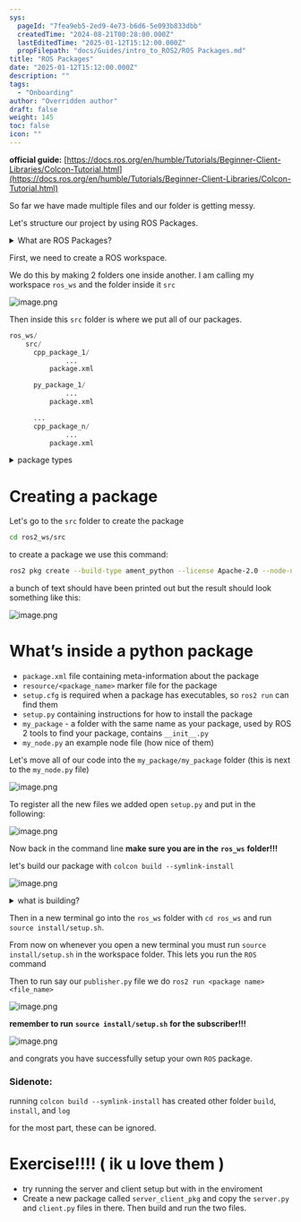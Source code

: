 ```yaml
---
sys:
  pageId: "7fea9eb5-2ed9-4e73-b6d6-5e093b833dbb"
  createdTime: "2024-08-21T00:28:00.000Z"
  lastEditedTime: "2025-01-12T15:12:00.000Z"
  propFilepath: "docs/Guides/intro_to_ROS2/ROS Packages.md"
title: "ROS Packages"
date: "2025-01-12T15:12:00.000Z"
description: ""
tags:
  - "Onboarding"
author: "Overridden author"
draft: false
weight: 145
toc: false
icon: ""
---
```


**official guide:** [https://docs.ros.org/en/humble/Tutorials/Beginner-Client-Libraries/Colcon-Tutorial.html](https://docs.ros.org/en/humble/Tutorials/Beginner-Client-Libraries/Colcon-Tutorial.html)

So far we have made multiple files and our folder is getting messy.

Let's structure our project by using ROS Packages.

<details>

<summary>What are ROS Packages?</summary>

ROS Packages are, as the name implies, packages of code that are highly sharable between ROS developers.

They consist of a folder, `package.xml` file, and source code

```python
      cpp_package_1/
		      ... imagine much code files here ..
          package.xml
```

</details>

First, we need to create a ROS workspace.

We do this by making 2 folders one inside another. I am calling my workspace `ros_ws` and the folder inside it `src`

![image.png](https://prod-files-secure.s3.us-west-2.amazonaws.com/d518164a-d88e-44d1-a4ee-3adb3bd8bce0/70706947-fd18-4537-a67b-e12946812d31/image.png?X-Amz-Algorithm=AWS4-HMAC-SHA256&X-Amz-Content-Sha256=UNSIGNED-PAYLOAD&X-Amz-Credential=ASIAZI2LB466W4UIHW6W%2F20250518%2Fus-west-2%2Fs3%2Faws4_request&X-Amz-Date=20250518T170619Z&X-Amz-Expires=3600&X-Amz-Security-Token=IQoJb3JpZ2luX2VjELz%2F%2F%2F%2F%2F%2F%2F%2F%2F%2FwEaCXVzLXdlc3QtMiJGMEQCICXNv2ZJ3zuG%2FOrgVw2Ec1Y9ThI6FqPNbVQkRqooxpIqAiAOPoBuutnYQmU%2F5WJvCdhd3EI2xwHKGdnxHqKT57AoPCr%2FAwh1EAAaDDYzNzQyMzE4MzgwNSIMmzw4CfJLT33wYyLHKtwDvWoJdhuXgimipQVVjU8nvgniwd1XVJXBLV0kJ8U642co1W0sRQc86xm%2B0Prux4lnemYIDZZJhf2FgRQBErdKldLAuG%2F5FywAbC4i8VYcCbyuVOboPNY%2BY9lJd2UJWLhHNjwUXbnKqr7qjmWJPfaVmZCt8AObDshmdIakG%2BCArNMNwl7vmmFu%2BOz8z7oUxPrk9aucW8HSzRChdbwg2Z5gl2EYATUWQuWB%2FbpxlcYnKQlEcGawbV7WiRPvXstNZ8i1RQ9masgZpdv9jiW%2FjofYXJND6G7H7PU%2BC0p5zqoq83R8bwxbPEpfbam0zjiJBVKXAVCZHtJf5UdGLwDLE516C3Ssz8yRqGbieG76j%2BotVChXbOmSv4DsyBmWkCr9ZGloTFogvSj6DZikcja6m45Un9QynRnv3FAka0bvlRm0R56w18CgP8hM5RI0uZESdgl0aoMTkbq8OeghaCvCbVNtBxx0g9xebo%2FTpagQawXsRl2U2oR7Dn%2BXyTCpBEbH0I6PqJBJqBE133il2yHIAL6rW8Fo07dAZTMtW1DUGNNjyy7h7sgIjW%2B1WMY%2BQoh%2BzyvMljL9MXA2tiWVlpv%2FTrHz%2F3sFglaIaBzUrfuvvGujrm7JU6MUodohM%2BovqJ8wu5KnwQY6pgG%2BmL1FVj3Nil8aLtkT5AyCybzBUYAbsHg1evktC1co%2FqCtyZpDXHtR7vjBjdypZsIR7nroXykuPUGFyIzgNjGjG1G11XFUcS%2BnzQoQybA2SOdL9ydsp4aMLjnB8jUEIA8yBaE1gs9748msnXMwbw8qVpY4M1J35ySNSP8Yo%2FUdgHIPIiLB%2F7iX%2BNFNq%2F6HuKDasVGNHbtkgzkW%2FVMTGzVZpmjlGLWs&X-Amz-Signature=493df2525d06f62b3e81aaa80fb806c3b826eaf868c09321bcaef263c80a349d&X-Amz-SignedHeaders=host&x-id=GetObject)

Then inside this `src` folder is where we put all of our packages.

```python
ros_ws/
    src/
      cpp_package_1/
		      ...
          package.xml

      py_package_1/
		      ...
          package.xml

      ...
      cpp_package_n/
		      ...
          package.xml

```

<details>

<summary>package types</summary>

packages can be either `C++` or python.

the intern file structure is different for each but for this guide we will stick to creating python packages

</details>

# Creating a package

Let's go to the `src` folder to create the package

```bash
cd ros2_ws/src
```

to create a package we use this command:

```bash
ros2 pkg create --build-type ament_python --license Apache-2.0 --node-name my_node my_package
```

a bunch of text should have been printed out but the result should look something like this:

![image.png](https://prod-files-secure.s3.us-west-2.amazonaws.com/d518164a-d88e-44d1-a4ee-3adb3bd8bce0/e6cf1e3f-8512-4a3e-b131-079f800bf3e8/image.png?X-Amz-Algorithm=AWS4-HMAC-SHA256&X-Amz-Content-Sha256=UNSIGNED-PAYLOAD&X-Amz-Credential=ASIAZI2LB466W4UIHW6W%2F20250518%2Fus-west-2%2Fs3%2Faws4_request&X-Amz-Date=20250518T170619Z&X-Amz-Expires=3600&X-Amz-Security-Token=IQoJb3JpZ2luX2VjELz%2F%2F%2F%2F%2F%2F%2F%2F%2F%2FwEaCXVzLXdlc3QtMiJGMEQCICXNv2ZJ3zuG%2FOrgVw2Ec1Y9ThI6FqPNbVQkRqooxpIqAiAOPoBuutnYQmU%2F5WJvCdhd3EI2xwHKGdnxHqKT57AoPCr%2FAwh1EAAaDDYzNzQyMzE4MzgwNSIMmzw4CfJLT33wYyLHKtwDvWoJdhuXgimipQVVjU8nvgniwd1XVJXBLV0kJ8U642co1W0sRQc86xm%2B0Prux4lnemYIDZZJhf2FgRQBErdKldLAuG%2F5FywAbC4i8VYcCbyuVOboPNY%2BY9lJd2UJWLhHNjwUXbnKqr7qjmWJPfaVmZCt8AObDshmdIakG%2BCArNMNwl7vmmFu%2BOz8z7oUxPrk9aucW8HSzRChdbwg2Z5gl2EYATUWQuWB%2FbpxlcYnKQlEcGawbV7WiRPvXstNZ8i1RQ9masgZpdv9jiW%2FjofYXJND6G7H7PU%2BC0p5zqoq83R8bwxbPEpfbam0zjiJBVKXAVCZHtJf5UdGLwDLE516C3Ssz8yRqGbieG76j%2BotVChXbOmSv4DsyBmWkCr9ZGloTFogvSj6DZikcja6m45Un9QynRnv3FAka0bvlRm0R56w18CgP8hM5RI0uZESdgl0aoMTkbq8OeghaCvCbVNtBxx0g9xebo%2FTpagQawXsRl2U2oR7Dn%2BXyTCpBEbH0I6PqJBJqBE133il2yHIAL6rW8Fo07dAZTMtW1DUGNNjyy7h7sgIjW%2B1WMY%2BQoh%2BzyvMljL9MXA2tiWVlpv%2FTrHz%2F3sFglaIaBzUrfuvvGujrm7JU6MUodohM%2BovqJ8wu5KnwQY6pgG%2BmL1FVj3Nil8aLtkT5AyCybzBUYAbsHg1evktC1co%2FqCtyZpDXHtR7vjBjdypZsIR7nroXykuPUGFyIzgNjGjG1G11XFUcS%2BnzQoQybA2SOdL9ydsp4aMLjnB8jUEIA8yBaE1gs9748msnXMwbw8qVpY4M1J35ySNSP8Yo%2FUdgHIPIiLB%2F7iX%2BNFNq%2F6HuKDasVGNHbtkgzkW%2FVMTGzVZpmjlGLWs&X-Amz-Signature=e10d6fdd2d4b3c36776dd39faabc3f81760c55d2a0ef8268e9f95a5df331042b&X-Amz-SignedHeaders=host&x-id=GetObject)

# What’s inside a python package

- `package.xml` file containing meta-information about the package
- `resource/<package_name>` marker file for the package
- `setup.cfg` is required when a package has executables, so `ros2 run` can find them
- `setup.py` containing instructions for how to install the package
- `my_package` - a folder with the same name as your package, used by ROS 2 tools to find your package, contains `__init__.py`
- `my_node.py` an example node file (how nice of them)

Let's move all of our code into the `my_package/my_package` folder (this is next to the `my_node.py` file)

![image.png](https://prod-files-secure.s3.us-west-2.amazonaws.com/d518164a-d88e-44d1-a4ee-3adb3bd8bce0/9ce58f11-0da9-4d3e-b86d-506a9685d378/image.png?X-Amz-Algorithm=AWS4-HMAC-SHA256&X-Amz-Content-Sha256=UNSIGNED-PAYLOAD&X-Amz-Credential=ASIAZI2LB466W4UIHW6W%2F20250518%2Fus-west-2%2Fs3%2Faws4_request&X-Amz-Date=20250518T170619Z&X-Amz-Expires=3600&X-Amz-Security-Token=IQoJb3JpZ2luX2VjELz%2F%2F%2F%2F%2F%2F%2F%2F%2F%2FwEaCXVzLXdlc3QtMiJGMEQCICXNv2ZJ3zuG%2FOrgVw2Ec1Y9ThI6FqPNbVQkRqooxpIqAiAOPoBuutnYQmU%2F5WJvCdhd3EI2xwHKGdnxHqKT57AoPCr%2FAwh1EAAaDDYzNzQyMzE4MzgwNSIMmzw4CfJLT33wYyLHKtwDvWoJdhuXgimipQVVjU8nvgniwd1XVJXBLV0kJ8U642co1W0sRQc86xm%2B0Prux4lnemYIDZZJhf2FgRQBErdKldLAuG%2F5FywAbC4i8VYcCbyuVOboPNY%2BY9lJd2UJWLhHNjwUXbnKqr7qjmWJPfaVmZCt8AObDshmdIakG%2BCArNMNwl7vmmFu%2BOz8z7oUxPrk9aucW8HSzRChdbwg2Z5gl2EYATUWQuWB%2FbpxlcYnKQlEcGawbV7WiRPvXstNZ8i1RQ9masgZpdv9jiW%2FjofYXJND6G7H7PU%2BC0p5zqoq83R8bwxbPEpfbam0zjiJBVKXAVCZHtJf5UdGLwDLE516C3Ssz8yRqGbieG76j%2BotVChXbOmSv4DsyBmWkCr9ZGloTFogvSj6DZikcja6m45Un9QynRnv3FAka0bvlRm0R56w18CgP8hM5RI0uZESdgl0aoMTkbq8OeghaCvCbVNtBxx0g9xebo%2FTpagQawXsRl2U2oR7Dn%2BXyTCpBEbH0I6PqJBJqBE133il2yHIAL6rW8Fo07dAZTMtW1DUGNNjyy7h7sgIjW%2B1WMY%2BQoh%2BzyvMljL9MXA2tiWVlpv%2FTrHz%2F3sFglaIaBzUrfuvvGujrm7JU6MUodohM%2BovqJ8wu5KnwQY6pgG%2BmL1FVj3Nil8aLtkT5AyCybzBUYAbsHg1evktC1co%2FqCtyZpDXHtR7vjBjdypZsIR7nroXykuPUGFyIzgNjGjG1G11XFUcS%2BnzQoQybA2SOdL9ydsp4aMLjnB8jUEIA8yBaE1gs9748msnXMwbw8qVpY4M1J35ySNSP8Yo%2FUdgHIPIiLB%2F7iX%2BNFNq%2F6HuKDasVGNHbtkgzkW%2FVMTGzVZpmjlGLWs&X-Amz-Signature=1669b4984bfffd28fa02ca2d2e86149dfa54a3b00639ba57563a0b6c4998a13e&X-Amz-SignedHeaders=host&x-id=GetObject)

To register all the new files we added open `setup.py` and put in the following:

![image.png](https://prod-files-secure.s3.us-west-2.amazonaws.com/d518164a-d88e-44d1-a4ee-3adb3bd8bce0/1cd7c262-4cae-4496-9d75-c178537d24a2/image.png?X-Amz-Algorithm=AWS4-HMAC-SHA256&X-Amz-Content-Sha256=UNSIGNED-PAYLOAD&X-Amz-Credential=ASIAZI2LB466W4UIHW6W%2F20250518%2Fus-west-2%2Fs3%2Faws4_request&X-Amz-Date=20250518T170619Z&X-Amz-Expires=3600&X-Amz-Security-Token=IQoJb3JpZ2luX2VjELz%2F%2F%2F%2F%2F%2F%2F%2F%2F%2FwEaCXVzLXdlc3QtMiJGMEQCICXNv2ZJ3zuG%2FOrgVw2Ec1Y9ThI6FqPNbVQkRqooxpIqAiAOPoBuutnYQmU%2F5WJvCdhd3EI2xwHKGdnxHqKT57AoPCr%2FAwh1EAAaDDYzNzQyMzE4MzgwNSIMmzw4CfJLT33wYyLHKtwDvWoJdhuXgimipQVVjU8nvgniwd1XVJXBLV0kJ8U642co1W0sRQc86xm%2B0Prux4lnemYIDZZJhf2FgRQBErdKldLAuG%2F5FywAbC4i8VYcCbyuVOboPNY%2BY9lJd2UJWLhHNjwUXbnKqr7qjmWJPfaVmZCt8AObDshmdIakG%2BCArNMNwl7vmmFu%2BOz8z7oUxPrk9aucW8HSzRChdbwg2Z5gl2EYATUWQuWB%2FbpxlcYnKQlEcGawbV7WiRPvXstNZ8i1RQ9masgZpdv9jiW%2FjofYXJND6G7H7PU%2BC0p5zqoq83R8bwxbPEpfbam0zjiJBVKXAVCZHtJf5UdGLwDLE516C3Ssz8yRqGbieG76j%2BotVChXbOmSv4DsyBmWkCr9ZGloTFogvSj6DZikcja6m45Un9QynRnv3FAka0bvlRm0R56w18CgP8hM5RI0uZESdgl0aoMTkbq8OeghaCvCbVNtBxx0g9xebo%2FTpagQawXsRl2U2oR7Dn%2BXyTCpBEbH0I6PqJBJqBE133il2yHIAL6rW8Fo07dAZTMtW1DUGNNjyy7h7sgIjW%2B1WMY%2BQoh%2BzyvMljL9MXA2tiWVlpv%2FTrHz%2F3sFglaIaBzUrfuvvGujrm7JU6MUodohM%2BovqJ8wu5KnwQY6pgG%2BmL1FVj3Nil8aLtkT5AyCybzBUYAbsHg1evktC1co%2FqCtyZpDXHtR7vjBjdypZsIR7nroXykuPUGFyIzgNjGjG1G11XFUcS%2BnzQoQybA2SOdL9ydsp4aMLjnB8jUEIA8yBaE1gs9748msnXMwbw8qVpY4M1J35ySNSP8Yo%2FUdgHIPIiLB%2F7iX%2BNFNq%2F6HuKDasVGNHbtkgzkW%2FVMTGzVZpmjlGLWs&X-Amz-Signature=88ef6af29c8f1276566783a681f28dc2865ba853e6df13e131e956842c17497a&X-Amz-SignedHeaders=host&x-id=GetObject)

Now back in the command line **make sure you are in the** **`ros_ws`** **folder!!!**

let's build our package with `colcon build --symlink-install`

![image.png](https://prod-files-secure.s3.us-west-2.amazonaws.com/d518164a-d88e-44d1-a4ee-3adb3bd8bce0/2f2a0d27-b173-48fd-b189-5f5c0ce65619/image.png?X-Amz-Algorithm=AWS4-HMAC-SHA256&X-Amz-Content-Sha256=UNSIGNED-PAYLOAD&X-Amz-Credential=ASIAZI2LB466W4UIHW6W%2F20250518%2Fus-west-2%2Fs3%2Faws4_request&X-Amz-Date=20250518T170619Z&X-Amz-Expires=3600&X-Amz-Security-Token=IQoJb3JpZ2luX2VjELz%2F%2F%2F%2F%2F%2F%2F%2F%2F%2FwEaCXVzLXdlc3QtMiJGMEQCICXNv2ZJ3zuG%2FOrgVw2Ec1Y9ThI6FqPNbVQkRqooxpIqAiAOPoBuutnYQmU%2F5WJvCdhd3EI2xwHKGdnxHqKT57AoPCr%2FAwh1EAAaDDYzNzQyMzE4MzgwNSIMmzw4CfJLT33wYyLHKtwDvWoJdhuXgimipQVVjU8nvgniwd1XVJXBLV0kJ8U642co1W0sRQc86xm%2B0Prux4lnemYIDZZJhf2FgRQBErdKldLAuG%2F5FywAbC4i8VYcCbyuVOboPNY%2BY9lJd2UJWLhHNjwUXbnKqr7qjmWJPfaVmZCt8AObDshmdIakG%2BCArNMNwl7vmmFu%2BOz8z7oUxPrk9aucW8HSzRChdbwg2Z5gl2EYATUWQuWB%2FbpxlcYnKQlEcGawbV7WiRPvXstNZ8i1RQ9masgZpdv9jiW%2FjofYXJND6G7H7PU%2BC0p5zqoq83R8bwxbPEpfbam0zjiJBVKXAVCZHtJf5UdGLwDLE516C3Ssz8yRqGbieG76j%2BotVChXbOmSv4DsyBmWkCr9ZGloTFogvSj6DZikcja6m45Un9QynRnv3FAka0bvlRm0R56w18CgP8hM5RI0uZESdgl0aoMTkbq8OeghaCvCbVNtBxx0g9xebo%2FTpagQawXsRl2U2oR7Dn%2BXyTCpBEbH0I6PqJBJqBE133il2yHIAL6rW8Fo07dAZTMtW1DUGNNjyy7h7sgIjW%2B1WMY%2BQoh%2BzyvMljL9MXA2tiWVlpv%2FTrHz%2F3sFglaIaBzUrfuvvGujrm7JU6MUodohM%2BovqJ8wu5KnwQY6pgG%2BmL1FVj3Nil8aLtkT5AyCybzBUYAbsHg1evktC1co%2FqCtyZpDXHtR7vjBjdypZsIR7nroXykuPUGFyIzgNjGjG1G11XFUcS%2BnzQoQybA2SOdL9ydsp4aMLjnB8jUEIA8yBaE1gs9748msnXMwbw8qVpY4M1J35ySNSP8Yo%2FUdgHIPIiLB%2F7iX%2BNFNq%2F6HuKDasVGNHbtkgzkW%2FVMTGzVZpmjlGLWs&X-Amz-Signature=f29be9562bae97d52786eed0304ac51e506f610094823b1d4aad4aeb34f475a0&X-Amz-SignedHeaders=host&x-id=GetObject)

<details>

<summary>what is building?</summary>

if you are a CS major at Rose-Hulman you will learn the answer to this in CSSE132

but TLDR; is it combines all the code files into one program that can be run easily 

</details>

Then in a new terminal go into the `ros_ws` folder with `cd ros_ws` and run `source install/setup.sh`. 

From now on whenever you open a new terminal you must run `source install/setup.sh` in the workspace folder. This lets you run the `ROS` command

Then to run say our `publisher.py` file we do `ros2 run <package name> <file_name>`

![image.png](https://prod-files-secure.s3.us-west-2.amazonaws.com/d518164a-d88e-44d1-a4ee-3adb3bd8bce0/4f4b1219-3a44-4632-aa0a-ce3471699f59/image.png?X-Amz-Algorithm=AWS4-HMAC-SHA256&X-Amz-Content-Sha256=UNSIGNED-PAYLOAD&X-Amz-Credential=ASIAZI2LB466W4UIHW6W%2F20250518%2Fus-west-2%2Fs3%2Faws4_request&X-Amz-Date=20250518T170620Z&X-Amz-Expires=3600&X-Amz-Security-Token=IQoJb3JpZ2luX2VjELz%2F%2F%2F%2F%2F%2F%2F%2F%2F%2FwEaCXVzLXdlc3QtMiJGMEQCICXNv2ZJ3zuG%2FOrgVw2Ec1Y9ThI6FqPNbVQkRqooxpIqAiAOPoBuutnYQmU%2F5WJvCdhd3EI2xwHKGdnxHqKT57AoPCr%2FAwh1EAAaDDYzNzQyMzE4MzgwNSIMmzw4CfJLT33wYyLHKtwDvWoJdhuXgimipQVVjU8nvgniwd1XVJXBLV0kJ8U642co1W0sRQc86xm%2B0Prux4lnemYIDZZJhf2FgRQBErdKldLAuG%2F5FywAbC4i8VYcCbyuVOboPNY%2BY9lJd2UJWLhHNjwUXbnKqr7qjmWJPfaVmZCt8AObDshmdIakG%2BCArNMNwl7vmmFu%2BOz8z7oUxPrk9aucW8HSzRChdbwg2Z5gl2EYATUWQuWB%2FbpxlcYnKQlEcGawbV7WiRPvXstNZ8i1RQ9masgZpdv9jiW%2FjofYXJND6G7H7PU%2BC0p5zqoq83R8bwxbPEpfbam0zjiJBVKXAVCZHtJf5UdGLwDLE516C3Ssz8yRqGbieG76j%2BotVChXbOmSv4DsyBmWkCr9ZGloTFogvSj6DZikcja6m45Un9QynRnv3FAka0bvlRm0R56w18CgP8hM5RI0uZESdgl0aoMTkbq8OeghaCvCbVNtBxx0g9xebo%2FTpagQawXsRl2U2oR7Dn%2BXyTCpBEbH0I6PqJBJqBE133il2yHIAL6rW8Fo07dAZTMtW1DUGNNjyy7h7sgIjW%2B1WMY%2BQoh%2BzyvMljL9MXA2tiWVlpv%2FTrHz%2F3sFglaIaBzUrfuvvGujrm7JU6MUodohM%2BovqJ8wu5KnwQY6pgG%2BmL1FVj3Nil8aLtkT5AyCybzBUYAbsHg1evktC1co%2FqCtyZpDXHtR7vjBjdypZsIR7nroXykuPUGFyIzgNjGjG1G11XFUcS%2BnzQoQybA2SOdL9ydsp4aMLjnB8jUEIA8yBaE1gs9748msnXMwbw8qVpY4M1J35ySNSP8Yo%2FUdgHIPIiLB%2F7iX%2BNFNq%2F6HuKDasVGNHbtkgzkW%2FVMTGzVZpmjlGLWs&X-Amz-Signature=12c95c73bb563de89c90aaedeca410749b2f55a79f0e698c28c042ef7bfc6d13&X-Amz-SignedHeaders=host&x-id=GetObject)

**remember to run** **`source install/setup.sh`** **for the subscriber!!!**

![image.png](https://prod-files-secure.s3.us-west-2.amazonaws.com/d518164a-d88e-44d1-a4ee-3adb3bd8bce0/02121119-dad4-49ec-8356-c956108b4243/image.png?X-Amz-Algorithm=AWS4-HMAC-SHA256&X-Amz-Content-Sha256=UNSIGNED-PAYLOAD&X-Amz-Credential=ASIAZI2LB466W4UIHW6W%2F20250518%2Fus-west-2%2Fs3%2Faws4_request&X-Amz-Date=20250518T170620Z&X-Amz-Expires=3600&X-Amz-Security-Token=IQoJb3JpZ2luX2VjELz%2F%2F%2F%2F%2F%2F%2F%2F%2F%2FwEaCXVzLXdlc3QtMiJGMEQCICXNv2ZJ3zuG%2FOrgVw2Ec1Y9ThI6FqPNbVQkRqooxpIqAiAOPoBuutnYQmU%2F5WJvCdhd3EI2xwHKGdnxHqKT57AoPCr%2FAwh1EAAaDDYzNzQyMzE4MzgwNSIMmzw4CfJLT33wYyLHKtwDvWoJdhuXgimipQVVjU8nvgniwd1XVJXBLV0kJ8U642co1W0sRQc86xm%2B0Prux4lnemYIDZZJhf2FgRQBErdKldLAuG%2F5FywAbC4i8VYcCbyuVOboPNY%2BY9lJd2UJWLhHNjwUXbnKqr7qjmWJPfaVmZCt8AObDshmdIakG%2BCArNMNwl7vmmFu%2BOz8z7oUxPrk9aucW8HSzRChdbwg2Z5gl2EYATUWQuWB%2FbpxlcYnKQlEcGawbV7WiRPvXstNZ8i1RQ9masgZpdv9jiW%2FjofYXJND6G7H7PU%2BC0p5zqoq83R8bwxbPEpfbam0zjiJBVKXAVCZHtJf5UdGLwDLE516C3Ssz8yRqGbieG76j%2BotVChXbOmSv4DsyBmWkCr9ZGloTFogvSj6DZikcja6m45Un9QynRnv3FAka0bvlRm0R56w18CgP8hM5RI0uZESdgl0aoMTkbq8OeghaCvCbVNtBxx0g9xebo%2FTpagQawXsRl2U2oR7Dn%2BXyTCpBEbH0I6PqJBJqBE133il2yHIAL6rW8Fo07dAZTMtW1DUGNNjyy7h7sgIjW%2B1WMY%2BQoh%2BzyvMljL9MXA2tiWVlpv%2FTrHz%2F3sFglaIaBzUrfuvvGujrm7JU6MUodohM%2BovqJ8wu5KnwQY6pgG%2BmL1FVj3Nil8aLtkT5AyCybzBUYAbsHg1evktC1co%2FqCtyZpDXHtR7vjBjdypZsIR7nroXykuPUGFyIzgNjGjG1G11XFUcS%2BnzQoQybA2SOdL9ydsp4aMLjnB8jUEIA8yBaE1gs9748msnXMwbw8qVpY4M1J35ySNSP8Yo%2FUdgHIPIiLB%2F7iX%2BNFNq%2F6HuKDasVGNHbtkgzkW%2FVMTGzVZpmjlGLWs&X-Amz-Signature=344a4ff786a1b1f0f4158af6e5f702c5c67e182ed8ae69cec8f92fe33e86fc80&X-Amz-SignedHeaders=host&x-id=GetObject)

and congrats you have successfully setup your own `ROS` package.

### Sidenote:

running `colcon build --symlink-install` has created other folder `build`, `install`, and `log`

for the most part, these can be ignored.

# Exercise!!!! ( ik u love them )

- try running the server and client setup but with in the enviroment
- Create a new package called `server_client_pkg` and copy the `server.py` and `client.py` files in there. Then build and run the two files.
